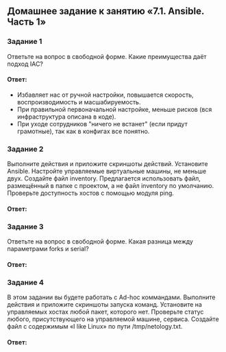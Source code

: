 ## Домашнее задание к занятию «7.1. Ansible. Часть 1»

### Задание 1
Ответьте на вопрос в свободной форме.
Какие преимущества даёт подход IAC?

#### Ответ:  
- Избавляет нас от ручной настройки, повышается скорость, воспроизводимость и масшабируемость. 
- При правильной первоначальной настройке, меньше рисков (вся инфраструктура описана в коде). 
- При уходе сотрудников "ничего не встанет" (если придут грамотные), так как в конфигах все понятно.


### Задание 2
Выполните действия и приложите скриншоты действий.
Установите Ansible.
Настройте управляемые виртуальные машины, не меньше двух.
Создайте файл inventory. Предлагается использовать файл, размещённый в папке с проектом, а не файл inventory по умолчанию.
Проверьте доступность хостов с помощью модуля ping.

#### Ответ:  

### Задание 3
Ответьте на вопрос в свободной форме.
Какая разница между параметрами forks и serial?

#### Ответ:  

### Задание 4
В этом задании вы будете работать с Ad-hoc коммандами.
Выполните действия и приложите скриншоты запуска команд.
Установите на управляемых хостах любой пакет, которого нет.
Проверьте статус любого, присутствующего на управляемой машине, сервиса.
Создайте файл с содержимым «I like Linux» по пути /tmp/netology.txt.

#### Ответ:  
